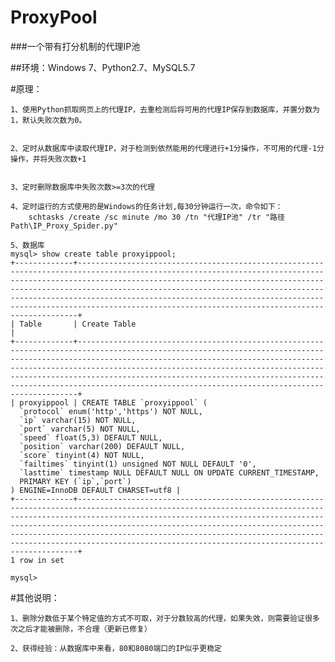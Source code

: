 # ProxyPool
###一个带有打分机制的代理IP池

##环境：Windows 7、Python2.7、MySQL5.7

#原理：


	1、使用Python抓取网页上的代理IP，去重检测后将可用的代理IP保存到数据库，并置分数为1，默认失败次数为0。


	2、定时从数据库中读取代理IP，对于检测到依然能用的代理进行+1分操作，不可用的代理-1分操作，并将失败次数+1


	3、定时删除数据库中失败次数>=3次的代理

	4、定时运行的方式使用的是Windows的任务计划,每30分钟运行一次，命令如下：
		schtasks /create /sc minute /mo 30 /tn "代理IP池" /tr "路径Path\IP_Proxy_Spider.py"

	5、数据库
	mysql> show create table proxyippool;
	+-------------+------------------------------------------------------------------------------------------------------------------------------------------------------------------------------------------------------------------------------------------------------------------------------------------------------------------------------------------------------------------------------------------------------------------------------------+
	| Table       | Create Table                                                                                                                                                                                                                                                                                                                                                                                                                       |
	+-------------+------------------------------------------------------------------------------------------------------------------------------------------------------------------------------------------------------------------------------------------------------------------------------------------------------------------------------------------------------------------------------------------------------------------------------------+
	| proxyippool | CREATE TABLE `proxyippool` (
	  `protocol` enum('http','https') NOT NULL,
	  `ip` varchar(15) NOT NULL,
	  `port` varchar(5) NOT NULL,
	  `speed` float(5,3) DEFAULT NULL,
	  `position` varchar(200) DEFAULT NULL,
	  `score` tinyint(4) NOT NULL,
	  `failtimes` tinyint(1) unsigned NOT NULL DEFAULT '0',
	  `lasttime` timestamp NULL DEFAULT NULL ON UPDATE CURRENT_TIMESTAMP,
	  PRIMARY KEY (`ip`,`port`)
	) ENGINE=InnoDB DEFAULT CHARSET=utf8 |
	+-------------+------------------------------------------------------------------------------------------------------------------------------------------------------------------------------------------------------------------------------------------------------------------------------------------------------------------------------------------------------------------------------------------------------------------------------------+
	1 row in set

	mysql>

#其他说明：


	1、删除分数低于某个特定值的方式不可取，对于分数较高的代理，如果失效，则需要验证很多次之后才能被删除，不合理（更新已修复）

	2、获得经验：从数据库中来看，80和8080端口的IP似乎更稳定
